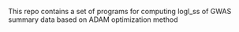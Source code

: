This repo contains a set of programs for computing logl\_ss of GWAS summary data based on ADAM optimization method
